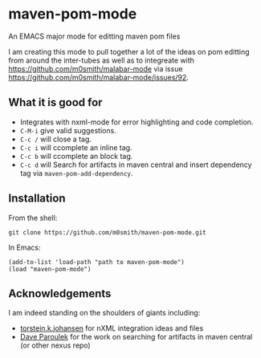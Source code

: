 maven-pom-mode
==============

An EMACS major mode for editting maven pom files


I am creating this mode to pull together a lot of the ideas on pom editting from around the inter-tubes as well as to integreate with https://github.com/m0smith/malabar-mode via issue https://github.com/m0smith/malabar-mode/issues/92.

## What it is good for

* Integrates with nxml-mode for error highlighting and code completion.  
* `C-M-i` give valid suggestions. 
* `C-c /` will close a tag.
* `C-c i` will ccomplete an inline tag.
* `C-c b` will ccomplete an block tag.
* `C-c d` will Search for artifacts in maven central and insert dependency tag via `maven-pom-add-dependency`.

## Installation

From the shell:

```
git clone https://github.com/m0smith/maven-pom-mode.git
```

In Emacs:

```
(add-to-list 'load-path "path to maven-pom-mode")
(load "maven-pom-mode")
```

## Acknowledgements

I am indeed standing on the shoulders of giants including:
*  [torstein.k.johansen](http://tkj.freeshell.org/emacs/xml/#my-rnc-files) for nXML integration ideas and files
*  [Dave Paroulek](https://github.com/upgradingdave/maven-mode) for the work on searching for artifacts in maven central (or other nexus repo)
